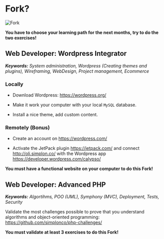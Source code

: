 # Fork?

![Fork](http://all4desktop.com/data_images/original/4244680-fork.jpg)

**You have to choose your learning path for the next months, try to do the two exercises!**

## Web Developer: Wordpress Integrator

_**Keywords:** System administration, Wordpress (Creating themes and plugins), Wireframing, WebDesign, Project management, Ecommerce_

### Locally

* Download Wordpress:
https://wordpress.org/

* Make it work your computer with your local `MySQL` database.

* Install a nice theme, add custom content.

### Remotely (Bonus)

* Create an account on https://wordpress.com/

* Activate the JetPack plugin
https://jetpack.com/
and connect http://oli.simplon.co/ with the Wordpress app
https://developer.wordpress.com/calypso/

**You must have a functional website on your computer to do this Fork!**

## Web Developer: Advanced PHP

_**Keywords:** Algortihms, POO (UML), Symphony (MVC), Deployment, Tests, Security_

Validate the most challenges possible to prove that you understand algorithms and object-oriented programming:
https://github.com/simplonco/php-challenges/

**You must validate at least 3 exercises to do this Fork!**
